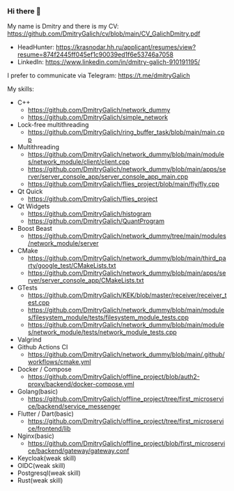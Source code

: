 ### Hi there 👋

My name is Dmitry and there is my CV: https://github.com/DmitryGalich/cv/blob/main/CV_GalichDmitry.pdf

* HeadHunter: https://krasnodar.hh.ru/applicant/resumes/view?resume=874f2445ff045ef1c90039ed1f6e53746a7058
* LinkedIn: https://www.linkedin.com/in/dmitry-galich-910191195/ 

I prefer to communicate via Telegram: https://t.me/dmitryGalich

My skills:
* C++
  * https://github.com/DmitryGalich/network_dummy
  * https://github.com/DmitryGalich/simple_network
* Lock-free multithreading
  * https://github.com/DmitryGalich/ring_buffer_task/blob/main/main.cpp
* Multithreading
  * https://github.com/DmitryGalich/network_dummy/blob/main/modules/network_module/client/client.cpp
  * https://github.com/DmitryGalich/network_dummy/blob/main/apps/server/server_console_app/server_console_app_main.cpp
  * https://github.com/DmitryGalich/flies_project/blob/main/fly/fly.cpp
* Qt Quick
  * https://github.com/DmitryGalich/flies_project
* Qt Widgets
  * https://github.com/DmitryGalich/histogram
  * https://github.com/DmitryGalich/QuantProgram
* Boost Beast
  * https://github.com/DmitryGalich/network_dummy/tree/main/modules/network_module/server
* CMake
  * https://github.com/DmitryGalich/network_dummy/blob/main/third_party/google_test/CMakeLists.txt
  * https://github.com/DmitryGalich/network_dummy/blob/main/apps/server/server_console_app/CMakeLists.txt
* GTests
  * https://github.com/DmitryGalich/KEK/blob/master/receiver/receiver_test.cpp
  * https://github.com/DmitryGalich/network_dummy/blob/main/modules/filesystem_module/tests/filesystem_module_tests.cpp
  * https://github.com/DmitryGalich/network_dummy/blob/main/modules/network_module/tests/network_module_tests.cpp
* Valgrind
* Github Actions CI
  * https://github.com/DmitryGalich/network_dummy/blob/main/.github/workflows/cmake.yml
* Docker / Compose
  * https://github.com/DmitryGalich/offline_project/blob/auth2-proxy/backend/docker-compose.yml
* Golang(basic)
  * https://github.com/DmitryGalich/offline_project/tree/first_microservice/backend/service_messenger
* Flutter / Dart(basic)
  * https://github.com/DmitryGalich/offline_project/tree/first_microservice/frontend/lib
* Nginx(basic)
  * https://github.com/DmitryGalich/offline_project/blob/first_microservice/backend/gateway/gateway.conf
* Keycloak(weak skill)
* OIDC(weak skill)
* Postgresql(weak skill)
* Rust(weak skill)
